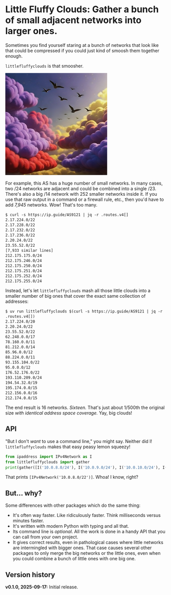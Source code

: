 # Little Fluffy Clouds: Gather a bunch of small adjacent networks into larger ones.

Sometimes you find yourself staring at a bunch of networks that look like that could be compressed if you could just kind of smoosh them together enough.

`littlefluffyclouds` is that smoosher.

![AI generated picture of purple and red and yellow clouds with birds flying past them. Yes, AI generated. I suck at art and have zero budget to commission artwork for this fun little project. The project itself is 100% handwritten, except for the autocomplete parts that my non-AI IDE helped me with, which is OK because we only dislike machine-generated code if it's called AI and it's otherwise "just the way things are done".](lfc.jpg)

For example, this AS has a huge number of small networks. In many cases, two /24 networks are adjacent and could be combined into a single /23. There's also a big /14 network with 252 smaller networks inside it. If you use that raw output in a command or a firewall rule, etc., then you'd have to add _7,945_ networks. Wow! That's too many.

```shell
$ curl -s https://ip.guide/AS9121 | jq -r .routes.v4[]
2.17.224.0/22
2.17.228.0/22
2.17.232.0/22
2.17.236.0/22
2.20.24.0/22
23.55.52.0/22
[7,933 similar lines]
212.175.175.0/24
212.175.246.0/24
212.175.250.0/24
212.175.251.0/24
212.175.252.0/24
212.175.255.0/24
```

Instead, let's let `littlefluffyclouds` mash all those little clouds into a smaller number of big ones that cover the exact same collection of addresses:

```shell
$ uv run littlefluffyclouds $(curl -s https://ip.guide/AS9121 | jq -r .routes.v4[])
2.17.224.0/20
2.20.24.0/22
23.55.52.0/22
62.248.0.0/17
78.160.0.0/11
81.212.0.0/14
85.96.0.0/12
88.224.0.0/11
93.155.104.0/22
95.0.0.0/12
176.52.176.0/22
193.110.209.0/24
194.54.32.0/19
195.174.0.0/15
212.156.0.0/16
212.174.0.0/15
```

The end result is 16 networks. _Sixteen._ That's just about 1/500th the original size _with identical address space coverage._ Yay, big clouds!

## API

"But I don't _want_ to use a command line," you might say. Neither did I! `littlefluffyclouds` makes that easy peasy lemon squeezy!

```python
from ipaddress import IPv4Network as I
from littlefluffyclouds import gather
print(gather([I('10.0.8.0/24'), I('10.0.9.0/24'), I('10.0.10.0/24'), I('10.0.11.0/24')]))
```

That prints `[IPv4Network('10.0.8.0/22')]`. Whoa! I know, right?

## But... why?

Some differences with other packages which do the same thing:

- It's often way faster. Like ridiculously faster. Think milliseconds versus minutes faster.
- It's written with modern Python with typing and all that.
- Its command line is _optional_. All the work is done in a handy API that you can call from your own project.
- It gives correct results, even in pathological cases where little networks are intermingled with bigger ones. That case causes several other packages to only merge the big networks or the little ones, even when you could combine a bunch of little ones with one big one.

## Version history

**v0.1.0, 2025-09-17:** Initial release.
